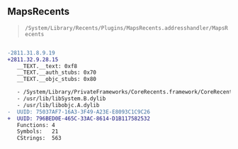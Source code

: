 ## MapsRecents

> `/System/Library/Recents/Plugins/MapsRecents.addresshandler/MapsRecents`

```diff

-2811.31.8.9.19
+2811.32.9.28.15
   __TEXT.__text: 0xf8
   __TEXT.__auth_stubs: 0x70
   __TEXT.__objc_stubs: 0x80

   - /System/Library/PrivateFrameworks/CoreRecents.framework/CoreRecents
   - /usr/lib/libSystem.B.dylib
   - /usr/lib/libobjc.A.dylib
-  UUID: 75037AF7-16A3-3F49-A23E-E8093C1C9C26
+  UUID: 796BED0E-465C-33AC-8614-D1B117582532
   Functions: 4
   Symbols:   21
   CStrings:  563

```
